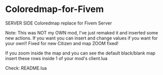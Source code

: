 # Coloredmap-for-Fivem
SERVER SIDE Coloredmap replace for Fivem Server

Note: This was NOT my OWN mod, I've just remaked it and inserted some new actions. If you want you can insert and change values if you want for your own!! Fixed for new Citizen and map ZOOM fixed!

If you zoom inside the map and you can see the default black/blank map insert these rows inside 1 of your mod's client.lua

Check: README.lua

